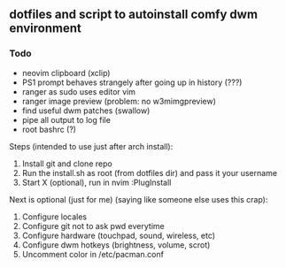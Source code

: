 ## dotfiles and script to autoinstall comfy dwm environment

### Todo
* neovim clipboard (xclip)
* PS1 prompt behaves strangely after going up in history (???)
* ranger as sudo uses editor vim
* ranger image preview (problem: no w3mimgpreview)
* find useful dwm patches (swallow)
* pipe all output to log file
* root bashrc (?)

Steps (intended to use just after arch install):
1. Install git and clone repo
1. Run the install.sh as root (from dotfiles dir) and pass it your username
1. Start X (optional), run in nvim :PlugInstall

Next is optional (just for me) (saying like someone else uses this crap):
1. Configure locales
1. Configure git not to ask pwd everytime
1. Configure hardware (touchpad, sound, wireless, etc)
1. Configure dwm hotkeys (brightness, volume, scrot)
1. Uncomment color in /etc/pacman.conf
